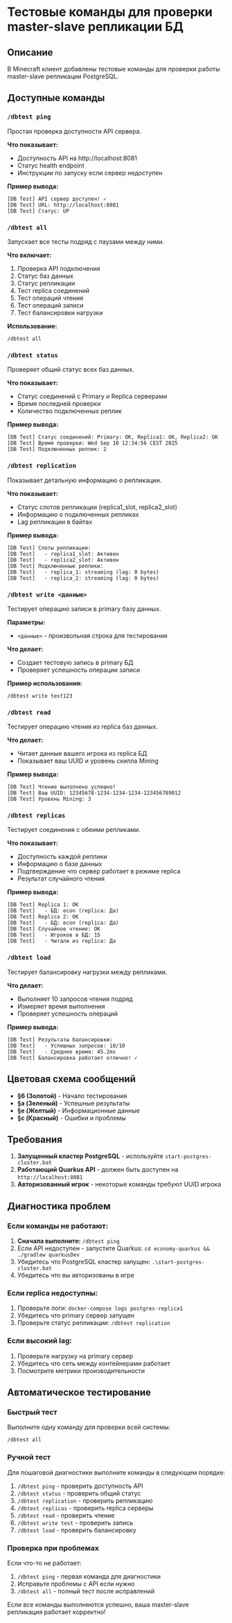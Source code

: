 # Тестовые команды для проверки master-slave репликации БД

## Описание

В Minecraft клиент добавлены тестовые команды для проверки работы master-slave репликации PostgreSQL.

## Доступные команды

### `/dbtest ping`
Простая проверка доступности API сервера.

**Что показывает:**
- Доступность API на http://localhost:8081
- Статус health endpoint
- Инструкции по запуску если сервер недоступен

**Пример вывода:**
```
[DB Test] API сервер доступен! ✓
[DB Test] URL: http://localhost:8081
[DB Test] Статус: UP
```

### `/dbtest all`
Запускает все тесты подряд с паузами между ними.

**Что включает:**
1. Проверка API подключения
2. Статус баз данных
3. Статус репликации
4. Тест replica соединений
5. Тест операций чтения
6. Тест операций записи
7. Тест балансировки нагрузки

**Использование:**
```
/dbtest all
```

### `/dbtest status`
Проверяет общий статус всех баз данных.

**Что показывает:**
- Статус соединений с Primary и Replica серверами
- Время последней проверки
- Количество подключенных реплик

**Пример вывода:**
```
[DB Test] Статус соединений: Primary: OK, Replica1: OK, Replica2: OK
[DB Test] Время проверки: Wed Sep 10 12:34:56 CEST 2025
[DB Test] Подключенных реплик: 2
```

### `/dbtest replication`
Показывает детальную информацию о репликации.

**Что показывает:**
- Статус слотов репликации (replica1_slot, replica2_slot)
- Информацию о подключенных репликах
- Lag репликации в байтах

**Пример вывода:**
```
[DB Test] Слоты репликации:
[DB Test]   - replica1_slot: Активен
[DB Test]   - replica2_slot: Активен
[DB Test] Подключенные реплики:
[DB Test]   - replica_1: streaming (lag: 0 bytes)
[DB Test]   - replica_2: streaming (lag: 0 bytes)
```

### `/dbtest write <данные>`
Тестирует операцию записи в primary базу данных.

**Параметры:**
- `<данные>` - произвольная строка для тестирования

**Что делает:**
- Создает тестовую запись в primary БД
- Проверяет успешность операции записи

**Пример использования:**
```
/dbtest write test123
```

### `/dbtest read`
Тестирует операцию чтения из replica баз данных.

**Что делает:**
- Читает данные вашего игрока из replica БД
- Показывает ваш UUID и уровень скилла Mining

**Пример вывода:**
```
[DB Test] Чтение выполнено успешно!
[DB Test] Ваш UUID: 12345678-1234-1234-1234-123456789012
[DB Test] Уровень Mining: 3
```

### `/dbtest replicas`
Тестирует соединения с обеими репликами.

**Что показывает:**
- Доступность каждой реплики
- Информацию о базе данных
- Подтверждение что сервер работает в режиме replica
- Результат случайного чтения

**Пример вывода:**
```
[DB Test] Replica 1: ОК
[DB Test]   - БД: econ (replica: Да)
[DB Test] Replica 2: ОК
[DB Test]   - БД: econ (replica: Да)
[DB Test] Случайное чтение: ОК
[DB Test]   - Игроков в БД: 15
[DB Test]   - Читали из replica: Да
```

### `/dbtest load`
Тестирует балансировку нагрузки между репликами.

**Что делает:**
- Выполняет 10 запросов чтения подряд
- Измеряет время выполнения
- Проверяет успешность операций

**Пример вывода:**
```
[DB Test] Результаты балансировки:
[DB Test]   - Успешных запросов: 10/10
[DB Test]   - Среднее время: 45.2ms
[DB Test] Балансировка работает отлично! ✓
```

## Цветовая схема сообщений

- **§6 (Золотой)** - Начало тестирования
- **§a (Зеленый)** - Успешные результаты
- **§e (Желтый)** - Информационные данные
- **§c (Красный)** - Ошибки и проблемы

## Требования

1. **Запущенный кластер PostgreSQL** - используйте `start-postgres-cluster.bat`
2. **Работающий Quarkus API** - должен быть доступен на `http://localhost:8081`
3. **Авторизованный игрок** - некоторые команды требуют UUID игрока

## Диагностика проблем

### Если команды не работают:
1. **Сначала выполните:** `/dbtest ping`
2. Если API недоступен - запустите Quarkus: `cd economy-quarkus && ./gradlew quarkusDev`
3. Убедитесь что PostgreSQL кластер запущен: `.\start-postgres-cluster.bat`
4. Убедитесь что вы авторизованы в игре

### Если replica недоступны:
1. Проверьте логи: `docker-compose logs postgres-replica1`
2. Убедитесь что primary сервер запущен
3. Проверьте статус репликации: `/dbtest replication`

### Если высокий lag:
1. Проверьте нагрузку на primary сервер
2. Убедитесь что сеть между контейнерами работает
3. Посмотрите метрики производительности

## Автоматическое тестирование

### Быстрый тест
Выполните одну команду для проверки всей системы:
```
/dbtest all
```

### Ручной тест
Для пошаговой диагностики выполните команды в следующем порядке:

1. `/dbtest ping` - проверить доступность API
2. `/dbtest status` - проверить общий статус
3. `/dbtest replication` - проверить репликацию
4. `/dbtest replicas` - проверить replica серверы
5. `/dbtest read` - проверить чтение
6. `/dbtest write test` - проверить запись
7. `/dbtest load` - проверить балансировку

### Проверка при проблемах
Если что-то не работает:
1. `/dbtest ping` - первая команда для диагностики
2. Исправьте проблемы с API если нужно
3. `/dbtest all` - полный тест после исправлений

Если все команды выполняются успешно, ваша master-slave репликация работает корректно!
